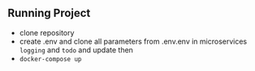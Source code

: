## Running Project
 
- clone repository
- create .env and clone all parameters from .env.env in microservices ``logging`` and ``todo`` and update then
- ```docker-compose up```
